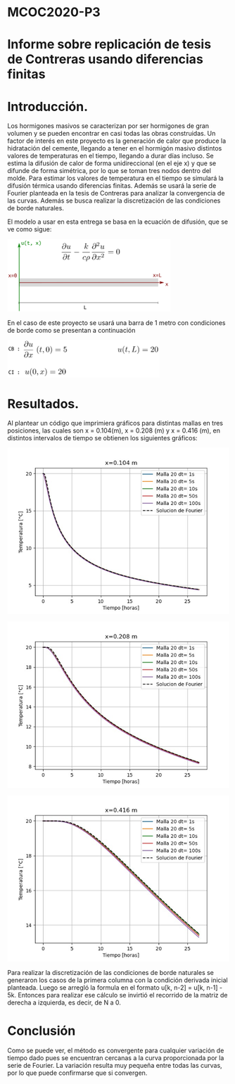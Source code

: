 # MCOC2020-P3
  
# Informe sobre replicación de tesis de Contreras usando diferencias finitas 

# Introducción.
Los hormigones masivos se caracterizan por ser hormigones de gran volumen y se pueden encontrar en casi todas las obras construidas. Un factor de interés en este proyecto es la generación de calor que produce la hidratación del cemente, llegando a tener en el hormigón masivo distintos valores de temperaturas en el tiempo, llegando a durar días incluso. Se estima la difusión de calor de forma unidireccional (en el eje x) y que se difunde de forma simétrica, por lo que se toman tres nodos dentro del molde. Para estimar los valores de temperatura en el tiempo se simulará la difusión térmica usando diferencias finitas. Además se usará la serie de Fourier planteada en la tesis de Contreras para analizar la convergencia de las curvas. Además se busca realizar la discretización de las condiciones de borde naturales.

El modelo a usar en esta entrega se basa en la ecuación de difusión, que se ve como sigue:

![imagen](/ec1.PNG)

En el caso de este proyecto se usará una barra de 1 metro con condiciones de borde como se presentan a continuación
 
![imagen](/cond_borde.PNG)


# Resultados.

 Al plantear un código que imprimiera gráficos para distintas mallas en tres posiciones, las cuales son x = 0.104(m), x = 0.208 (m) y x = 0.416 (m), en distintos intervalos de tiempo se obtienen los siguientes gráficos:
 
 ![imagen](/x=0.104.jpeg)
 

![imagen](/x=0.208.jpeg)
  
  
![imagen](/x=0.416.jpeg)

Para realizar la discretización de las condiciones de borde naturales se generaron los casos de la primera columna con la condición derivada inicial planteada. Luego se arregló la formula en el formato u[k, n-2] = u[k, n-1] - 5k. Entonces para realizar ese cálculo se invirtió el recorrido de la matriz de derecha a izquierda, es decir, de N a 0.

# Conclusión

Como se puede ver, el método es convergente para cualquier variación de tiempo dado pues se encuentran cercanas a la curva proporcionada por la serie de Fourier. La variación resulta muy pequeña entre todas las curvas, por lo que puede confirmarse que si convergen. 
